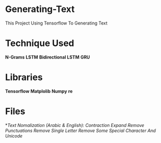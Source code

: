 # Generating-Text
This Project Using Tensorflow To Generating Text

# Technique Used
**N-Grams**
**LSTM**
**Bidirectional LSTM**
**GRU**

# Libraries
**Tensorflow**
**Matplolib**
**Numpy**
**re**

# Files
**Text Nomalization (Arabic & English):
 *Contraction Expand*
 *Remove Punctuations*
 *Remove Single Letter**
 *Remove Some Special Character And Unicode*

 


